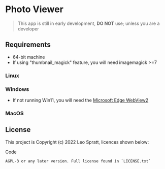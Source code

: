 # Photo Viewer

> This app is still in early development, **DO NOT** use; unless you are a developer

## Requirements
- 64-bit machine
- If using "thumbnail_magick" feature, you will need imagemagick >=7
### Linux

### Windows
- If not running Win11, you will need the [Microsoft Edge WebView2](https://developer.microsoft.com/en-us/microsoft-edge/webview2/#download-section)
### MacOS

## License
This project is Copyright (c) 2022 Leo Spratt, licences shown below:

Code

    AGPL-3 or any later version. Full license found in `LICENSE.txt`
